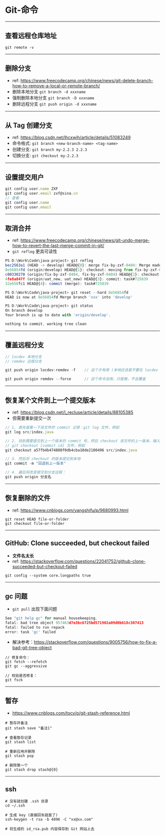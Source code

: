 # Git-命令


---
## 查看远程仓库地址
```shell
git remote -v
```


---
## 删除分支
- ref: https://www.freecodecamp.org/chinese/news/git-delete-branch-how-to-remove-a-local-or-remote-branch/
- 删除本地分支 `git branch -d xxxname`
- 强制删除本地分支 `git branch -D xxxname`
- 删除远程分支 `git push origin -d xxxname`


---
## 从 Tag 创建分支
- ref: https://blog.csdn.net/lhcxwjh/article/details/51083249
- 命令格式: `git branch <new-branch-name> <tag-name>`
- 创建分支: `git branch my-2.2.3 2.2.3`
- 切换分支: `git checkout my-2.2.3`


---
## 设置提交用户
```js
git config user.name ZXF
git config user.email zxf@sina.cn
// 查看
git config user.name
git config user.email
```


---
## 取消合并
- ref: https://www.freecodecamp.org/chinese/news/git-undo-merge-how-to-revert-the-last-merge-commit-in-git/
- `git reflog` 更具可读性
```js
PS D:\Work\Code\java-project> git reflog
bec2563a1 (HEAD -> develop) HEAD@{0}: merge fix-by-zxf-0404: Merge made by the 'ort' strategy.  // 这个是合并的记录
8e56854fd (origin/develop) HEAD@{1}: checkout: moving from fix-by-zxf-0404 to develop           // 回滚到这
c00330270 (origin/fix-by-zxf-0404, fix-by-zxf-0404) HEAD@{2}: checkout: moving from uat_new to fix-by-zxf-0404
4fe8a847f (origin/uat_new, uat_new) HEAD@{3}: commit: task#725839
32e650fc1 HEAD@{4}: commit (merge): task#725839

PS D:\Work\Code\java-project> git reset --hard 8e56854fd                                        // 与上对应
HEAD is now at 8e56854fd Merge branch 'xxx' into 'develop'

PS D:\Work\Code\java-project> git status
On branch develop
Your branch is up to date with 'origin/develop'.

nothing to commit, working tree clean
```


---
## 覆盖远程分支
```js
// locdev 本地分支
// remdev 远程分支

git push origin locdev:remdev -f    // 这个才有用 (本地应该是不要在 locdev 分支上使用此命令)

git push origin remdev --force      // 这个命令没用，只是推，不会覆盖
```


---
## 恢复某个文件到上一个提交版本
- ref: https://blog.csdn.net/I_recluse/article/details/88105385
- 但需要重新提交一次
```js
// 1. 首先查看一下该文件的 commit 记录：git log 文件，例如 
git log src/index.java

// 2. 找到需要提交到上一个版本的 commit 号，然后 checkout 该文件的上一版本，输入下面的指令：
// git checkout [commit id] 文件，例如 
git checkout a57fb4b474888f0db4cba18de2180496 src/index.java

// 3. 然后将 checkout 的版本提交到本地
git commit -m "回退到上一版本"

// 4. 最后将改变提交到分支远程：
git push origin 分支名
```


---
## 恢复删除的文件
- ref: https://www.cnblogs.com/yangshifu/p/9680993.html
```shell
git reset HEAD file-or-folder
git checkout file-or-folder
```


---
## GitHub: Clone succeeded, but checkout failed
- **文件名太长**
- ref: https://stackoverflow.com/questions/22041752/github-clone-succeeded-but-checkout-failed
```shell
git config --system core.longpaths true
```


---
## gc 问题
- `git pull` 出现下面问题
```js
See "git help gc" for manual housekeeping.
fatal: bad tree object 957463d7e3bc6725bd571902a09d0b618c307413
fatal: failed to run repack
error: task 'gc' failed
```

- 解决参考：https://stackoverflow.com/questions/9005756/how-to-fix-a-bad-git-tree-object
```shell
// 修复命令：
git fetch --refetch
git gc --aggressive

// 校验是否修复：
git fsck
```


---
## 暂存
- https://www.cnblogs.com/tocy/p/git-stash-reference.html
```shell
# 暂存并备注
git stash save "备注1"

# 查看暂存记录
git stash list

# 重新应用并删除
git stash pop

# 删除第一个
git stash drop stash@{0}
```


---
## ssh
```shell
# 没有就创建 .ssh 目录
cd ~/.ssh

# 生成 key (直接回车就是了)
ssh-keygen -t rsa -b 4096 -C "xx@xx.com"

# 将生成的 id_rsa.pub 内容保存到 Git 网站上去
```